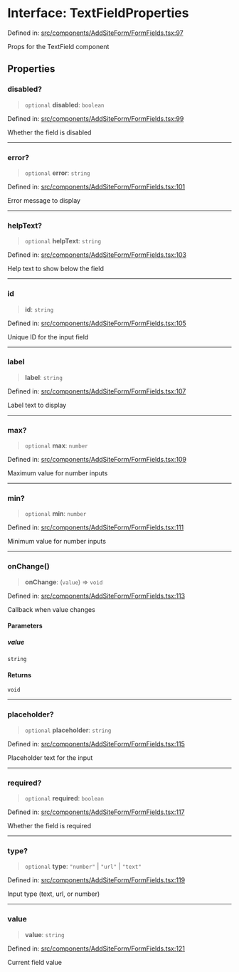 # Interface: TextFieldProperties

Defined in: [src/components/AddSiteForm/FormFields.tsx:97](https://github.com/Nick2bad4u/Uptime-Watcher/blob/dca5483e793478722cd3e6e125cafcec5fc771f0/src/components/AddSiteForm/FormFields.tsx#L97)

Props for the TextField component

## Properties

### disabled?

> `optional` **disabled**: `boolean`

Defined in: [src/components/AddSiteForm/FormFields.tsx:99](https://github.com/Nick2bad4u/Uptime-Watcher/blob/dca5483e793478722cd3e6e125cafcec5fc771f0/src/components/AddSiteForm/FormFields.tsx#L99)

Whether the field is disabled

***

### error?

> `optional` **error**: `string`

Defined in: [src/components/AddSiteForm/FormFields.tsx:101](https://github.com/Nick2bad4u/Uptime-Watcher/blob/dca5483e793478722cd3e6e125cafcec5fc771f0/src/components/AddSiteForm/FormFields.tsx#L101)

Error message to display

***

### helpText?

> `optional` **helpText**: `string`

Defined in: [src/components/AddSiteForm/FormFields.tsx:103](https://github.com/Nick2bad4u/Uptime-Watcher/blob/dca5483e793478722cd3e6e125cafcec5fc771f0/src/components/AddSiteForm/FormFields.tsx#L103)

Help text to show below the field

***

### id

> **id**: `string`

Defined in: [src/components/AddSiteForm/FormFields.tsx:105](https://github.com/Nick2bad4u/Uptime-Watcher/blob/dca5483e793478722cd3e6e125cafcec5fc771f0/src/components/AddSiteForm/FormFields.tsx#L105)

Unique ID for the input field

***

### label

> **label**: `string`

Defined in: [src/components/AddSiteForm/FormFields.tsx:107](https://github.com/Nick2bad4u/Uptime-Watcher/blob/dca5483e793478722cd3e6e125cafcec5fc771f0/src/components/AddSiteForm/FormFields.tsx#L107)

Label text to display

***

### max?

> `optional` **max**: `number`

Defined in: [src/components/AddSiteForm/FormFields.tsx:109](https://github.com/Nick2bad4u/Uptime-Watcher/blob/dca5483e793478722cd3e6e125cafcec5fc771f0/src/components/AddSiteForm/FormFields.tsx#L109)

Maximum value for number inputs

***

### min?

> `optional` **min**: `number`

Defined in: [src/components/AddSiteForm/FormFields.tsx:111](https://github.com/Nick2bad4u/Uptime-Watcher/blob/dca5483e793478722cd3e6e125cafcec5fc771f0/src/components/AddSiteForm/FormFields.tsx#L111)

Minimum value for number inputs

***

### onChange()

> **onChange**: (`value`) => `void`

Defined in: [src/components/AddSiteForm/FormFields.tsx:113](https://github.com/Nick2bad4u/Uptime-Watcher/blob/dca5483e793478722cd3e6e125cafcec5fc771f0/src/components/AddSiteForm/FormFields.tsx#L113)

Callback when value changes

#### Parameters

##### value

`string`

#### Returns

`void`

***

### placeholder?

> `optional` **placeholder**: `string`

Defined in: [src/components/AddSiteForm/FormFields.tsx:115](https://github.com/Nick2bad4u/Uptime-Watcher/blob/dca5483e793478722cd3e6e125cafcec5fc771f0/src/components/AddSiteForm/FormFields.tsx#L115)

Placeholder text for the input

***

### required?

> `optional` **required**: `boolean`

Defined in: [src/components/AddSiteForm/FormFields.tsx:117](https://github.com/Nick2bad4u/Uptime-Watcher/blob/dca5483e793478722cd3e6e125cafcec5fc771f0/src/components/AddSiteForm/FormFields.tsx#L117)

Whether the field is required

***

### type?

> `optional` **type**: `"number"` \| `"url"` \| `"text"`

Defined in: [src/components/AddSiteForm/FormFields.tsx:119](https://github.com/Nick2bad4u/Uptime-Watcher/blob/dca5483e793478722cd3e6e125cafcec5fc771f0/src/components/AddSiteForm/FormFields.tsx#L119)

Input type (text, url, or number)

***

### value

> **value**: `string`

Defined in: [src/components/AddSiteForm/FormFields.tsx:121](https://github.com/Nick2bad4u/Uptime-Watcher/blob/dca5483e793478722cd3e6e125cafcec5fc771f0/src/components/AddSiteForm/FormFields.tsx#L121)

Current field value
